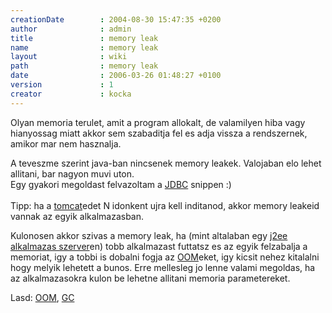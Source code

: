 ```yaml
---
creationDate        : 2004-08-30 15:47:35 +0200 
author              : admin 
title               : memory leak 
name                : memory leak 
layout              : wiki 
path                : memory leak 
date                : 2006-03-26 01:48:27 +0100 
version             : 1 
creator             : kocka 
---
```

Olyan memoria terulet, amit a program allokalt, de valamilyen hiba vagy hianyossag miatt akkor sem szabaditja fel es adja vissza a rendszernek, amikor mar nem hasznalja.

A teveszme szerint java-ban nincsenek memory leakek. Valojaban elo lehet allitani, bar nagyon muvi uton. <br/>
Egy gyakori megoldast felvazoltam a [JDBC](JDBC.html) snippen :)<br/>
<br/>
Tipp: ha a [tomcat](tomcat.html)edet N idonkent ujra kell inditanod, akkor memory leakeid vannak az egyik alkalmazasban.

Kulonosen akkor szivas a memory leak, ha (mint altalaban egy [j2ee](j2ee.html) [alkalmazas szerver](Alkalmazas%20Szerver.html)en) tobb alkalmazast futtatsz es az egyik felzabalja a memoriat, igy a tobbi is dobalni fogja az [OOM](OOM.html)eket, igy kicsit nehez kitalalni hogy melyik lehetett a bunos. Erre mellesleg jo lenne valami megoldas, ha az alkalmazasokra kulon be lehetne allitani memoria parametereket.

Lasd: [OOM](OOM.html), [GC](GC.html)



